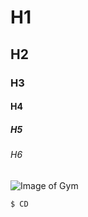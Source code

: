 # H1
## H2
### H3
#### H4
##### H5
###### H6

![Image of Gym](https://images.unsplash.com/photo-1637430308606-86576d8fef3c?ixlib=rb-1.2.1&ixid=MnwxMjA3fDB8MHxwaG90by1wYWdlfHx8fGVufDB8fHx8&auto=format&fit=crop&w=774&q=80)

```
$ CD
```
